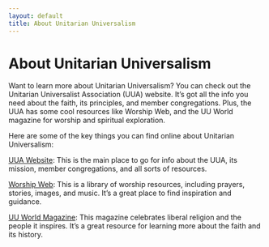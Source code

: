 ```yaml
---
layout: default
title: About Unitarian Universalism
---
```

# About Unitarian Universalism

Want to learn more about Unitarian Universalism? You can check out the Unitarian Universalist Association (UUA) website. It’s got all the info you need about the faith, its principles, and member congregations. Plus, the UUA has some cool resources like Worship Web, and the UU World magazine for worship and spiritual exploration.

Here are some of the key things you can find online about Unitarian Universalism:

<a href="https://uua.org">UUA Website</a>: This is the main place to go for info about the UUA, its mission, member congregations, and all sorts of resources.

<a href="https://www.uua.org/worship">Worship Web</a>: This is a library of worship resources, including prayers, stories, images, and music. It’s a great place to find inspiration and guidance.

<a href="https://www.uua.org/publications/uuworld">UU World Magazine</a>: This magazine celebrates liberal religion and the people it inspires. It’s a great resource for learning more about the faith and its history.

